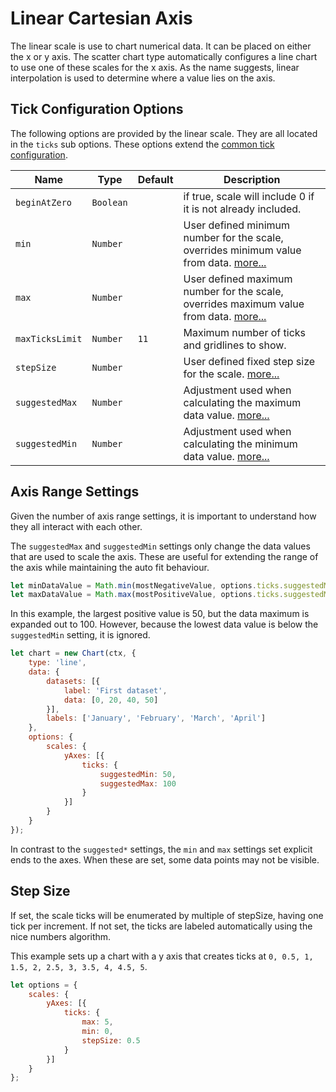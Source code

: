 # Linear Cartesian Axis

The linear scale is use to chart numerical data. It can be placed on either the x or y axis. The scatter chart type automatically configures a line chart to use one of these scales for the x axis. As the name suggests, linear interpolation is used to determine where a value lies on the axis.

## Tick Configuration Options

The following options are provided by the linear scale. They are all located in the `ticks` sub options. These options extend the [common tick configuration](../../../README.md#tick-configuration).

| Name | Type | Default | Description
| -----| ---- | --------| -----------
| `beginAtZero` | `Boolean` | | if true, scale will include 0 if it is not already included.
| `min` | `Number` | | User defined minimum number for the scale, overrides minimum value from data. [more...](#axis-range-settings)
| `max` | `Number` | | User defined maximum number for the scale, overrides maximum value from data. [more...](#axis-range-settings)
| `maxTicksLimit` | `Number` | `11` | Maximum number of ticks and gridlines to show.
| `stepSize` | `Number` | | User defined fixed step size for the scale. [more...](#step-size)
| `suggestedMax` | `Number` | | Adjustment used when calculating the maximum data value. [more...](#axis-range-settings)
| `suggestedMin` | `Number` | | Adjustment used when calculating the minimum data value. [more...](#axis-range-settings)

## Axis Range Settings

Given the number of axis range settings, it is important to understand how they all interact with each other.

The `suggestedMax` and `suggestedMin` settings only change the data values that are used to scale the axis. These are useful for extending the range of the axis while maintaining the auto fit behaviour.

```javascript
let minDataValue = Math.min(mostNegativeValue, options.ticks.suggestedMin);
let maxDataValue = Math.max(mostPositiveValue, options.ticks.suggestedMax);
```

In this example, the largest positive value is 50, but the data maximum is expanded out to 100. However, because the lowest data value is below the `suggestedMin` setting, it is ignored.

```javascript
let chart = new Chart(ctx, {
    type: 'line',
    data: {
        datasets: [{
            label: 'First dataset',
            data: [0, 20, 40, 50]
        }],
        labels: ['January', 'February', 'March', 'April']
    },
    options: {
        scales: {
            yAxes: [{
                ticks: {
                    suggestedMin: 50,
                    suggestedMax: 100
                }
            }]
        }
    }
});
```

In contrast to the `suggested*` settings, the `min` and `max` settings set explicit ends to the axes. When these are set, some data points may not be visible.

## Step Size
 If set, the scale ticks will be enumerated by multiple of stepSize, having one tick per increment. If not set, the ticks are labeled automatically using the nice numbers algorithm.

This example sets up a chart with a y axis that creates ticks at `0, 0.5, 1, 1.5, 2, 2.5, 3, 3.5, 4, 4.5, 5`.

```javascript
let options = {
    scales: {
        yAxes: [{
            ticks: {
                max: 5,
                min: 0,
                stepSize: 0.5
            }
        }]
    }
};
```